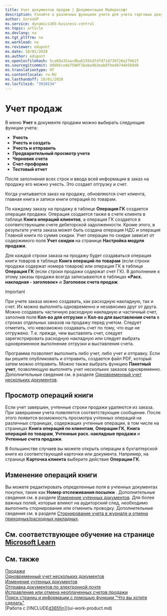 ```yaml
---
title: Учет документов продаж | Документация Майкрософт
description: Узнайте о различных функциях учета для учета торговых документов, а также о том, как можно обновлять учтенные документы.
author: SorenGP
ms.service: dynamics365-business-central
ms.topic: article
ms.devlang: na
ms.tgt_pltfrm: na
ms.workload: na
ms.reviewer: edupont
ms.date: 10/01/2020
ms.author: edupont
ms.openlocfilehash: 5ca69a35aac0ba61591dfdfd71d739726e2fb62f
ms.sourcegitcommit: ddbb5cede750df1baba4b3eab8fbed6744b5b9d6
ms.translationtype: HT
ms.contentlocale: ru-RU
ms.lasthandoff: 10/01/2020
ms.locfileid: "3910134"
---
```

# <a name="posting-sales"></a>Учет продаж

В меню **Учет** в документе продажи можно выбирать следующие функции учета:

* **Учесть**
* **Учесть и создать**
* **Учесть и отправить**
* **Предварительный просмотр учета**
* **Черновик счета**
* **Счет-проформа**
* **Тестовый отчет**

После заполнения всех строк и ввода всей информации в заказ на продажу его можно учесть. Это создает отгрузку и счет.

Когда учитывается заказ на продажу, обновляются счет клиента, главная книга и записи книги операций по товарам.

По каждому заказу на продажу в таблице **Операция ГК** создается операция продажи. Операция создается также в счете клиента в таблице **Книга операций клиентов**, а операция ГК создается в соответствующем счете дебеторской задолженности. Кроме этого, в результате учета заказа может быть создана операция НДС и операция Главной книги по сумме скидки. Учет операции по скидке зависит от содержимого поля **Учет скидки** на странице **Настройка модуля продажи**.

Для каждой строки заказа на продажу будет создаваться операция книги товаров в таблице **Книга операций по товарам** (если строки продажи содержат номера товаров) или операция ГК в таблице **Операция ГК** (если строки продажи содержат счет ГК). В дополнение к этому заказы продажи всегда записываются в таблицах **«Расх. накладная - заголовок»** и **Заголовок счета продаж**.

> [!IMPORTANT]  
> При учете заказа можно создавать, как расходную накладную, так и счет. Их можно выполнять одновременно и независимо друг от друга. Можно создавать частичную расходную накладную и частичный счет, заполнив поля **Кол-во для отгрузки** и **Кол-во для выставления счета** в строках отдельных заказов на продажу перед учетом. Следует отметить, что невозможно создавать счет по тому, что еще не отгружено. Т.е. прежде, чем выставлять счет, следует зарегистрировать расходную накладную или следует выбрать одновременное выполнение отгрузки и выставления счета.

Программа позволяет выполнить либо учет, либо учет и отправку. Если вы решите опубликовать и отправить, создается файл PDF, который затем можно отправить. Можно также выбрать функцию **Пакетный учет**, позволяющую выполнять учет нескольких заказов одновременно. Дополнительные сведения см. в разделе [Одновременный учет нескольких документов](ui-batch-posting.md).

## <a name="viewing-ledger-entries"></a>Просмотр операций книги

Если учет завершен, учтенные строки продажи удаляются из заказа. При завершении учета появляется соответствующее сообщение. После этого появится возможность просмотра учтенных операций на различных страницах, содержащих учтенные операции, в том числе на страницах **Книга операций по клиентам**, **Операции ГК**, **Книга операций по товарам**, **Учтенные расх. накладные продажи** и **Учтенные счета продажи**.  

В большинстве случаев вы можете открыть операции в бухгалтерской книге из соответствующей карточки или документа. Например, на странице **Карточка клиента** выберите действие **Операции ГК**.

## <a name="editing-ledger-entries"></a>Изменение операций книги

Вы можете редактировать определенные поля в учтенных документах покупки, такие как **Номер отслеживания посылки** . Дополнительные сведения см. в разделе [Изменение учтенных документов](across-edit-posted-document.md). Для более важных полей, которые влияют на аудиторский след, необходимо выполнить сторнирование или отменить проводку. Дополнительные сведения см. в разделе [Сторнирование учета в журнале и отмена приходных/расходных накладных](finance-how-reverse-journal-posting.md).

## <a name="see-related-training-at-microsoft-learn"></a>См. соответствующее обучение на странице [Microsoft Learn](/learn/modules/ship-invoice-items-dynamics-365-business-central/index)

## <a name="see-also"></a>См. также

[Продажи](sales-manage-sales.md)  
[Одновременный учет нескольких документов](ui-batch-posting.md)  
[Изменение учтенных документов](across-edit-posted-document.md)  
[Отправка документов по электронной почте](ui-how-send-documents-email.md)  
[Исправление или отмена неоплаченных счетов продажи](sales-how-correct-cancel-sales-invoice.md)  
[Поиск страниц и информации с помощью функции "Что вы хотите сделать"](ui-search.md)  
[Работа с [!INCLUDE[d365fin](includes/d365fin_md.md)]](ui-work-product.md)
